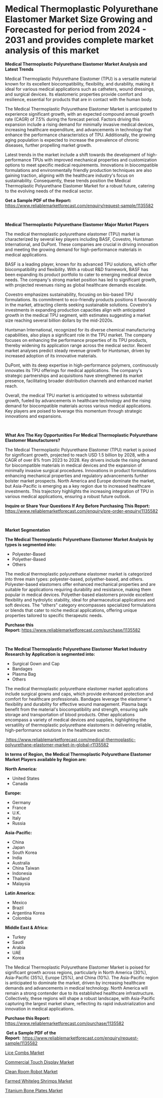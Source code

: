 <p><h1>Medical Thermoplastic Polyurethane Elastomer Market Size Growing and Forecasted for period from 2024 - 2031 and provides complete market analysis of this market</h1></p><p><strong>Medical Thermoplastic Polyurethane Elastomer Market Analysis and Latest Trends</strong></p>
<p><p>Medical Thermoplastic Polyurethane Elastomer (TPU) is a versatile material known for its excellent biocompatibility, flexibility, and durability, making it ideal for various medical applications such as catheters, wound dressings, and surgical devices. Its elastomeric properties provide comfort and resilience, essential for products that are in contact with the human body.</p><p>The Medical Thermoplastic Polyurethane Elastomer Market is anticipated to experience significant growth, with an expected compound annual growth rate (CAGR) of 7.5% during the forecast period. Factors driving this expansion include a rising demand for minimally invasive medical devices, increasing healthcare expenditure, and advancements in technology that enhance the performance characteristics of TPU. Additionally, the growing aging population is expected to increase the prevalence of chronic diseases, further propelling market growth.</p><p>Latest trends in the market include a shift towards the development of high-performance TPUs with improved mechanical properties and customization options to meet specific medical requirements. Innovations in biocompatible formulations and environmentally friendly production techniques are also gaining traction, aligning with the healthcare industry's focus on sustainability. Consequently, these trends position the Medical Thermoplastic Polyurethane Elastomer Market for a robust future, catering to the evolving needs of the medical sector.</p></p>
<p><strong>Get a Sample PDF of the Report:&nbsp;</strong> <a href="https://www.reliablemarketforecast.com/enquiry/request-sample/1135582?utm_campaign=1169&utm_medium=2&utm_source=Github&utm_content=ia&utm_term=18112024&utm_id=medical-thermoplastic-polyurethane-elastomer">https://www.reliablemarketforecast.com/enquiry/request-sample/1135582</a></p>
<p>&nbsp;</p>
<p><strong>Medical Thermoplastic Polyurethane Elastomer Major Market Players</strong></p>
<p><p>The medical thermoplastic polyurethane elastomer (TPU) market is characterized by several key players including BASF, Covestro, Huntsman International, and DuPont. These companies are crucial in driving innovation and meeting the growing demand for high-performance materials in medical applications.</p><p>BASF is a leading player, known for its advanced TPU solutions, which offer biocompatibility and flexibility. With a robust R&D framework, BASF has been expanding its product portfolio to cater to emerging medical device needs. The company's strong market position has led to significant growth, with projected revenues rising as global healthcare demands escalate.</p><p>Covestro emphasizes sustainability, focusing on bio-based TPU formulations. Its commitment to eco-friendly products positions it favorably in the market, attracting clients seeking sustainable solutions. Covestro's investments in expanding production capacities align with anticipated growth in the medical TPU segment, with estimates suggesting a market size reaching several billion dollars by the mid-2020s.</p><p>Huntsman International, recognized for its diverse chemical manufacturing capabilities, also plays a significant role in the TPU market. The company focuses on enhancing the performance properties of its TPU products, thereby widening its application range across the medical sector. Recent market analyses predict steady revenue growth for Huntsman, driven by increased adoption of its innovative materials.</p><p>DuPont, with its deep expertise in high-performance polymers, continuously innovates its TPU offerings for medical applications. The company's strategic partnerships and acquisitions have strengthened its market presence, facilitating broader distribution channels and enhanced market reach.</p><p>Overall, the medical TPU market is anticipated to witness substantial growth, fueled by advancements in healthcare technology and the rising demand for biocompatible materials across various medical applications. Key players are poised to leverage this momentum through strategic innovations and expansions.</p></p>
<p>&nbsp;</p>
<p><strong>What Are The Key Opportunities For Medical Thermoplastic Polyurethane Elastomer Manufacturers?</strong></p>
<p><p>The Medical Thermoplastic Polyurethane Elastomer (TPU) market is poised for significant growth, projected to reach USD 1.5 billion by 2028, with a CAGR of over 8% from 2023 to 2028. Key drivers include the rising demand for biocompatible materials in medical devices and the expansion of minimally invasive surgical procedures. Innovations in product formulations enhancing mechanical properties and regulatory advancements further bolster market prospects. North America and Europe dominate the market, but Asia-Pacific is emerging as a key region due to increased healthcare investments. This trajectory highlights the increasing integration of TPU in various medical applications, ensuring a robust future outlook.</p></p>
<p><strong>Inquire or Share Your Questions If Any Before Purchasing This Report:</strong> <a href="https://www.reliablemarketforecast.com/enquiry/pre-order-enquiry/1135582?utm_campaign=1169&utm_medium=2&utm_source=Github&utm_content=ia&utm_term=18112024&utm_id=medical-thermoplastic-polyurethane-elastomer">https://www.reliablemarketforecast.com/enquiry/pre-order-enquiry/1135582</a></p>
<p>&nbsp;</p>
<p><strong>Market Segmentation</strong></p>
<p><strong>The Medical Thermoplastic Polyurethane Elastomer Market Analysis by types is segmented into:</strong></p>
<p><ul><li>Polyester-Based</li><li>Polyether-Based</li><li>Others</li></ul></p>
<p><p>The medical thermoplastic polyurethane elastomer market is categorized into three main types: polyester-based, polyether-based, and others. Polyester-based elastomers offer enhanced mechanical properties and are suitable for applications requiring durability and resistance, making them popular in medical devices. Polyether-based elastomers provide excellent flexibility and hydrolytic stability, ideal for pharmaceutical applications and soft devices. The "others" category encompasses specialized formulations or blends that cater to niche medical applications, offering unique properties tailored to specific therapeutic needs.</p></p>
<p><strong>Purchase this Report:&nbsp;</strong><a href="https://www.reliablemarketforecast.com/purchase/1135582?utm_campaign=1169&utm_medium=2&utm_source=Github&utm_content=ia&utm_term=18112024&utm_id=medical-thermoplastic-polyurethane-elastomer">https://www.reliablemarketforecast.com/purchase/1135582</a></p>
<p>&nbsp;</p>
<p><strong>The Medical Thermoplastic Polyurethane Elastomer Market Industry Research by Application is segmented into:</strong></p>
<p><ul><li>Surgical Gown and Cap</li><li>Bandages</li><li>Plasma Bag</li><li>Others</li></ul></p>
<p><p>The medical thermoplastic polyurethane elastomer market applications include surgical gowns and caps, which provide enhanced protection and comfort for healthcare professionals. Bandages leverage the elastomer's flexibility and durability for effective wound management. Plasma bags benefit from the material's biocompatibility and strength, ensuring safe storage and transportation of blood products. Other applications encompass a variety of medical devices and supplies, highlighting the versatility of thermoplastic polyurethane elastomers in delivering reliable, high-performance solutions in the healthcare sector.</p></p>
<p><a href="https://www.reliablemarketforecast.com/medical-thermoplastic-polyurethane-elastomer-market-in-global-r1135582?utm_campaign=1169&utm_medium=2&utm_source=Github&utm_content=ia&utm_term=18112024&utm_id=medical-thermoplastic-polyurethane-elastomer">&nbsp;https://www.reliablemarketforecast.com/medical-thermoplastic-polyurethane-elastomer-market-in-global-r1135582</a></p>
<p><strong>In terms of Region, the Medical Thermoplastic Polyurethane Elastomer Market Players available by Region are:</strong></p>
<p>
    <p> <strong> North America: </strong>
        <ul>
            <li>United States</li>
            <li>Canada</li>
        </ul>
        </p> 
    <p> <strong> Europe: </strong>
        <ul>
            <li>Germany</li>
            <li>France</li>
            <li>U.K.</li>
            <li>Italy</li>
            <li>Russia</li>
        </ul>
        </p> 
    <p> <strong> Asia-Pacific: </strong>
        <ul>
            <li>China</li>
            <li>Japan</li>
            <li>South Korea</li>
            <li>India</li>
            <li>Australia</li>
            <li>China Taiwan</li>
            <li>Indonesia</li>
            <li>Thailand</li>
            <li>Malaysia</li>
        </ul>
        </p> 
    <p> <strong> Latin America: </strong>
        <ul>
            <li>Mexico</li>
            <li>Brazil</li>
            <li>Argentina Korea</li>
            <li>Colombia</li>
        </ul>
        </p> 
    <p> <strong> Middle East & Africa: </strong>
        <ul>
            <li>Turkey</li>
            <li>Saudi</li>
            <li>Arabia</li>
            <li>UAE</li>
            <li>Korea</li>
        </ul>
    </p>
    </p>
<p><p>The Medical Thermoplastic Polyurethane Elastomer Market is poised for significant growth across regions, particularly in North America (30%), Asia-Pacific (35%), Europe (25%), and China (10%). The Asia-Pacific region is anticipated to dominate the market, driven by increasing healthcare demands and advancements in medical technology. North America will remain a strong contender due to its established healthcare infrastructure. Collectively, these regions will shape a robust landscape, with Asia-Pacific capturing the largest market share, reflecting its rapid industrialization and innovation in medical applications.</p></p>
<p><strong>Purchase this Report: </strong><a href="https://www.reliablemarketforecast.com/purchase/1135582?utm_campaign=1169&utm_medium=2&utm_source=Github&utm_content=ia&utm_term=18112024&utm_id=medical-thermoplastic-polyurethane-elastomer">https://www.reliablemarketforecast.com/purchase/1135582</a></p>
<p>&nbsp;<strong>Get a Sample PDF of the Report:&nbsp;&nbsp;</strong><a href="https://www.reliablemarketforecast.com/enquiry/request-sample/1135582?utm_campaign=1169&utm_medium=2&utm_source=Github&utm_content=ia&utm_term=18112024&utm_id=medical-thermoplastic-polyurethane-elastomer">https://www.reliablemarketforecast.com/enquiry/request-sample/1135582</a></p>
<p><strong></strong></p>
<p><p><a href="https://issuu.com/reportprime-2/docs/lice-combs-market-size-2030.pptx_a7eab35bc240bb?utm_campaign=1169&utm_medium=2&utm_source=Github&utm_content=ia&utm_term=18112024&utm_id=medical-thermoplastic-polyurethane-elastomer">Lice Combs Market</a></p><p><a href="https://www.linkedin.com/pulse/investing-commercial-touch-display-market-trends-leading-products-enzie?utm_campaign=1169&utm_medium=2&utm_source=Github&utm_content=ia&utm_term=18112024&utm_id=medical-thermoplastic-polyurethane-elastomer">Commercial Touch Display Market</a></p><p><a href="https://www.linkedin.com/pulse/strategic-roadmap-success-global-clean-room-robot-market-k95me?utm_campaign=1169&utm_medium=2&utm_source=Github&utm_content=ia&utm_term=18112024&utm_id=medical-thermoplastic-polyurethane-elastomer">Clean Room Robot Market</a></p><p><a href="https://github.com/pizolina/Market-Research-Report-List-6/blob/main/farmed-whiteleg-shrimps-market.md?utm_campaign=1169&utm_medium=2&utm_source=Github&utm_content=ia&utm_term=18112024&utm_id=medical-thermoplastic-polyurethane-elastomer">Farmed Whiteleg Shrimps Market</a></p><p><a href="https://issuu.com/reportprime-2/docs/titanium-bone-plates-market-size-20_1abc451effe3cf?utm_campaign=1169&utm_medium=2&utm_source=Github&utm_content=ia&utm_term=18112024&utm_id=medical-thermoplastic-polyurethane-elastomer">Titanium Bone Plates Market</a></p></p>